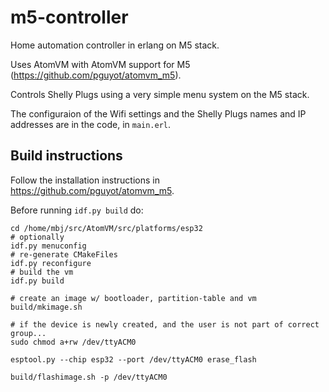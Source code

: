 # m5-controller

Home automation controller in erlang on M5 stack.

Uses AtomVM with AtomVM support for M5
(https://github.com/pguyot/atomvm_m5).

Controls Shelly Plugs using a very simple menu system on the M5 stack.

The configuraion of the Wifi settings and the Shelly Plugs names and
IP addresses are in the code, in `main.erl`.

## Build instructions

Follow the installation instructions in
https://github.com/pguyot/atomvm_m5.

Before running `idf.py build` do:

```shell
cd /home/mbj/src/AtomVM/src/platforms/esp32
# optionally
idf.py menuconfig
# re-generate CMakeFiles
idf.py reconfigure
# build the vm
idf.py build

# create an image w/ bootloader, partition-table and vm
build/mkimage.sh

# if the device is newly created, and the user is not part of correct group...
sudo chmod a+rw /dev/ttyACM0

esptool.py --chip esp32 --port /dev/ttyACM0 erase_flash

build/flashimage.sh -p /dev/ttyACM0
```

